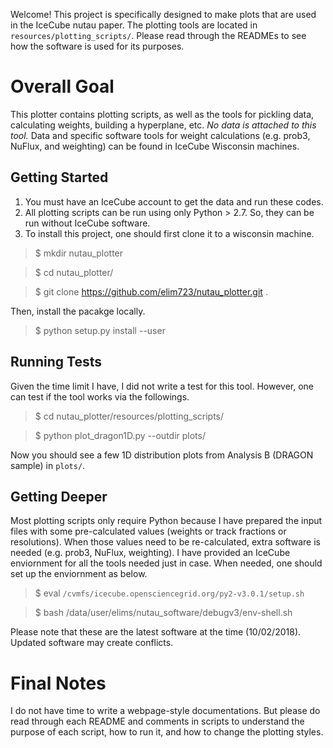 Welcome! This project is specifically designed to make plots that are used in the IceCube nutau paper. The plotting tools are located in `resources/plotting_scripts/`. Please read through the READMEs to see how the software is used for its purposes.

Overall Goal
============

This plotter contains plotting scripts, as well as the tools for pickling data, calculating weights, building a hyperplane, etc. *No data is attached to this tool.* Data and specific software tools for weight calculations (e.g. prob3, NuFlux, and weighting) can be found in IceCube Wisconsin machines.

Getting Started
---------------

1. You must have an IceCube account to get the data and run these codes. 
2. All plotting scripts can be run using only Python > 2.7. So, they can be run without IceCube software.
3. To install this project, one should first clone it to a wisconsin machine.
> $ mkdir nutau_plotter

> $ cd nutau_plotter/

> $ git clone https://github.com/elim723/nutau_plotter.git .

Then, install the pacakge locally.

> $ python setup.py install --user

Running Tests
-------------

Given the time limit I have, I did not write a test for this tool. However, one can test if the tool works via the followings.
> $ cd nutau_plotter/resources/plotting_scripts/

> $ python plot_dragon1D.py --outdir plots/

Now you should see a few 1D distribution plots from Analysis B (DRAGON sample) in `plots/`.

Getting Deeper
--------------

Most plotting scripts only require Python because I have prepared the input files with some pre-calculated values (weights or track fractions or resolutions). When those values need to be re-calculated, extra software is needed (e.g. prob3, NuFlux, weighting). I have provided an IceCube enviornment for all the tools needed just in case. When needed, one should set up the enviornment as below.
> $ eval `/cvmfs/icecube.opensciencegrid.org/py2-v3.0.1/setup.sh`

> $ bash /data/user/elims/nutau_software/debugv3/env-shell.sh

Please note that these are the latest software at the time (10/02/2018). Updated software may create conflicts.

Final Notes
===========

I do not have time to write a webpage-style documentations. But please do read through each README and comments in scripts to understand the purpose of each script, how to run it, and how to change the plotting styles.
